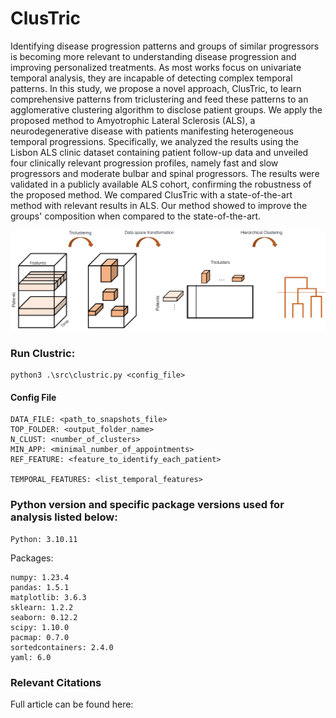 # ClusTric

Identifying disease progression patterns and groups of similar progressors is becoming more relevant to understanding disease progression and improving personalized treatments. As most works focus on univariate temporal analysis, they are incapable of detecting complex temporal patterns. In this study, we propose a novel approach, ClusTric, to learn comprehensive patterns from triclustering and feed these patterns to an agglomerative clustering algorithm to disclose patient groups. We apply the proposed method to Amyotrophic Lateral Sclerosis (ALS), a neurodegenerative disease with patients manifesting heterogeneous temporal progressions. Specifically, we analyzed the results using the Lisbon ALS clinic dataset containing patient follow-up data and unveiled four clinically relevant progression profiles, namely fast and slow progressors and moderate bulbar and spinal progressors. The results were validated in a publicly available ALS cohort, confirming the robustness of the proposed method. We compared ClusTric with a state-of-the-art method with relevant results in ALS. Our method showed to improve the groups' composition when compared to the state-of-the-art.

<img src="clustric.png"/>

### Run Clustric:
```
python3 .\src\clustric.py <config_file>
```

#### Config File

```
DATA_FILE: <path_to_snapshots_file>
TOP_FOLDER: <output_folder_name>
N_CLUST: <number_of_clusters>  
MIN_APP: <minimal_number_of_appointments>             
REF_FEATURE: <feature_to_identify_each_patient>

TEMPORAL_FEATURES: <list_temporal_features>
```
### Python version and specific package versions used for analysis listed below:
```
Python: 3.10.11
```
Packages:
```
numpy: 1.23.4
pandas: 1.5.1
matplotlib: 3.6.3
sklearn: 1.2.2
seaborn: 0.12.2
scipy: 1.10.0
pacmap: 0.7.0
sortedcontainers: 2.4.0
yaml: 6.0
```
### Relevant Citations
Full article can be found here: <insert article link>

